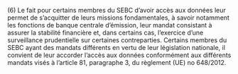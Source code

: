 (6) Le fait pour certains membres du SEBC d’avoir accès aux données leur permet de s’acquitter de leurs missions fondamentales, à savoir notamment les fonctions de banque centrale d’émission, leur mandat consistant à assurer la stabilité financière et, dans certains cas, l’exercice d’une surveillance prudentielle sur certaines contreparties. Certains membres du SEBC ayant des mandats différents en vertu de leur législation nationale, il convient de leur accorder l’accès aux données conformément aux différents mandats visés à l’article 81, paragraphe 3, du règlement (UE) no 648/2012.